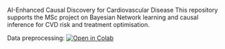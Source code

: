 AI-Enhanced Causal Discovery for Cardiovascular Disease
This repository supports the MSc project on Bayesian Network learning and causal inference for CVD risk and treatment optimisation.

Data preprocessing:
[![Open in Colab](https://colab.research.google.com/assets/colab-badge.svg)](https://colab.research.google.com/github/Tansoydan/MSc-Diss/blob/main/notebooks/01_data_preparation.ipynb)
